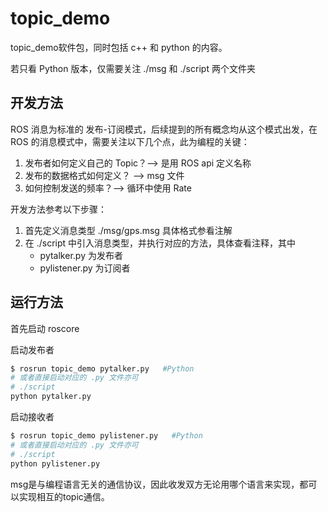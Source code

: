 # topic_demo

topic_demo软件包，同时包括 c++ 和 python 的内容。

若只看 Python 版本，仅需要关注 ./msg 和 ./script 两个文件夹

## 开发方法

ROS 消息为标准的 发布-订阅模式，后续提到的所有概念均从这个模式出发，在 ROS 的消息模式中，需要关注以下几个点，此为编程的关键：

1. 发布者如何定义自己的 Topic？——> 是用 ROS api 定义名称
2. 发布的数据格式如何定义？ ——>  msg 文件
3. 如何控制发送的频率？——> 循环中使用 Rate

开发方法参考以下步骤：

1. 首先定义消息类型 ./msg/gps.msg 具体格式参看注解
2. 在 ./script 中引入消息类型，并执行对应的方法，具体查看注释，其中
   - pytalker.py 为发布者
   - pylistener.py 为订阅者

## 运行方法

首先启动 roscore

启动发布者

```sh
$ rosrun topic_demo pytalker.py   #Python
# 或者直接启动对应的 .py 文件亦可
# ./script
python pytalker.py
```

启动接收者

```sh
$ rosrun topic_demo pylistener.py   #Python
# 或者直接启动对应的 .py 文件亦可
# ./script
python pylistener.py
```

msg是与编程语言无关的通信协议，因此收发双方无论用哪个语言来实现，都可以实现相互的topic通信。
